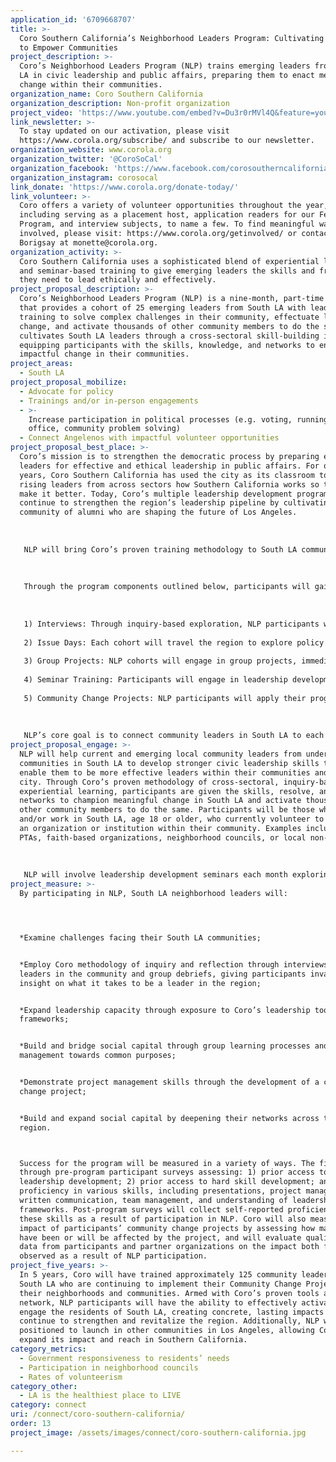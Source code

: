 ```yaml
---
application_id: '6709668707'
title: >-
  Coro Southern California’s Neighborhood Leaders Program: Cultivating Leaders
  to Empower Communities
project_description: >-
  Coro’s Neighborhood Leaders Program (NLP) trains emerging leaders from South
  LA in civic leadership and public affairs, preparing them to enact meaningful
  change within their communities.
organization_name: Coro Southern California
organization_description: Non-profit organization
project_video: 'https://www.youtube.com/embed?v=Du3r0rMVl4Q&feature=youtu.be'
link_newsletter: >-
  To stay updated on our activation, please visit
  https://www.corola.org/subscribe/ and subscribe to our newsletter.
organization_website: www.corola.org
organization_twitter: '@CoroSoCal'
organization_facebook: 'https://www.facebook.com/corosoutherncalifornia'
organization_instagram: corosocal
link_donate: 'https://www.corola.org/donate-today/'
link_volunteer: >-
  Coro offers a variety of volunteer opportunities throughout the year,
  including serving as a placement host, application readers for our Fellows
  Program, and interview subjects, to name a few. To find meaningful ways to get
  involved, please visit: https://www.corola.org/getinvolved/ or contact Monette
  Borigsay at monette@corola.org.
organization_activity: >-
  Coro Southern California uses a sophisticated blend of experiential learning
  and seminar-based training to give emerging leaders the skills and frameworks
  they need to lead ethically and effectively.
project_proposal_description: >-
  Coro’s Neighborhood Leaders Program (NLP) is a nine-month, part-time program
  that provides a cohort of 25 emerging leaders from South LA with leadership
  training to solve complex challenges in their community, effectuate lasting
  change, and activate thousands of other community members to do the same. NLP
  cultivates South LA leaders through a cross-sectoral skill-building immersion,
  equipping participants with the skills, knowledge, and networks to enact
  impactful change in their communities.
project_areas:
  - South LA
project_proposal_mobilize:
  - Advocate for policy
  - Trainings and/or in-person engagements
  - >-
    Increase participation in political processes (e.g. voting, running for
    office, community problem solving)
  - Connect Angelenos with impactful volunteer opportunities
project_proposal_best_place: >-
  Coro’s mission is to strengthen the democratic process by preparing emerging
  leaders for effective and ethical leadership in public affairs. For over 60
  years, Coro Southern California has used the city as its classroom to teach
  rising leaders from across sectors how Southern California works so they can
  make it better. Today, Coro’s multiple leadership development programs
  continue to strengthen the region’s leadership pipeline by cultivating a
  community of alumni who are shaping the future of Los Angeles.
   
   
   
   NLP will bring Coro’s proven training methodology to South LA community leaders and equip them with the skills they need to understand complex policy issues and effectively enact impactful change in their communities. Program participants will also gain an in-depth understanding of city and county government, political campaigns, and large-scale community organizing efforts.
   
   
   
   Through the program components outlined below, participants will gain the knowledge, skills and network to directly impact three metrics outlined under LA2050’s CONNECT goal: (1) government responsiveness to residents’ needs; (2) increased participation in neighborhood councils; (3) and increased rates of volunteerism.
   
   
   
   1) Interviews: Through inquiry-based exploration, NLP participants will interview leaders across the public, private, and nonprofit sectors in South LA, helping participants to build key relationships and expand their social capital, learn important subject matter from experts, and build strategies to advocate for their communities.
   
   2) Issue Days: Each cohort will travel the region to explore policy issues and complex community challenges. Participants will come away with in-depth knowledge of the issues persistent in their neighborhoods, and the resolve to enact change.
   
   3) Group Projects: NLP cohorts will engage in group projects, immediately applying the program tools and knowledge gained to navigating complex challenges with high levels of ambiguity. This includes a Neighborhood Logic Study, where the cohort will collectively study and present on the “logic” of their community.
   
   4) Seminar Training: Participants will engage in leadership development, reflective practice, and hard skills training through a variety of analytical tools and frameworks used to train civic leaders for over 60 years.
   
   5) Community Change Projects: NLP participants will apply their program learnings and newly expanded networks to launch community change projects addressing the salient challenges they’ve identified and explored throughout their experience.
   
   
   
   NLP’s core goal is to connect community leaders in South LA to each other and to the civic network in the region. Through this cohort-based, experiential learning, participants will not only be more inclined to run for Neighborhood Council seats, engage their elected officials to respond to their needs, and increase the rate of volunteerism; they will have the skills to activate and guide thousands more to do the same.
project_proposal_engage: >-
  NLP will help current and emerging local community leaders from underserved
  communities in South LA to develop stronger civic leadership skills that
  enable them to be more effective leaders within their communities and our
  city. Through Coro’s proven methodology of cross-sectoral, inquiry-based,
  experiential learning, participants are given the skills, resolve, and
  networks to champion meaningful change in South LA and activate thousands of
  other community members to do the same. Participants will be those who reside
  and/or work in South LA, age 18 or older, who currently volunteer to support
  an organization or institution within their community. Examples include school
  PTAs, faith-based organizations, neighborhood councils, or local non-profits. 
   
   
   
   NLP will involve leadership development seminars each month exploring topics such as community asset mapping, effective inquiry, and reflective practice. Seminars will be coupled with one-day issue explorations each month: a deep dive inquiry-based investigation into the challenges most prevalent in South LA. These Issue Days will involve interviews with leaders across sectors to provide participants with multiple point of views to analyze. At the program’s conclusion, each participant will launch a community change project to use their newfound leadership skills, frameworks, and connections to bring concrete improvements to their community.
project_measure: >-
  By participating in NLP, South LA neighborhood leaders will:




  *Examine challenges facing their South LA communities;


  *Employ Coro methodology of inquiry and reflection through interviews with
  leaders in the community and group debriefs, giving participants invaluable
  insight on what it takes to be a leader in the region;


  *Expand leadership capacity through exposure to Coro’s leadership tools and
  frameworks;


  *Build and bridge social capital through group learning processes and team
  management towards common purposes;


  *Demonstrate project management skills through the development of a community
  change project;


  *Build and expand social capital by deepening their networks across the
  region.



  Success for the program will be measured in a variety of ways. The first is
  through pre-program participant surveys assessing: 1) prior access to
  leadership development; 2) prior access to hard skill development; and 3)
  proficiency in various skills, including presentations, project management,
  written communication, team management, and understanding of leadership
  frameworks. Post-program surveys will collect self-reported proficiencies in
  these skills as a result of participation in NLP. Coro will also measure the
  impact of participants’ community change projects by assessing how many people
  have been or will be affected by the project, and will evaluate qualitative
  data from participants and partner organizations on the impact both felt and
  observed as a result of NLP participation.
project_five_years: >-
  In 5 years, Coro will have trained approximately 125 community leaders in
  South LA who are continuing to implement their Community Change Projects in
  their neighborhoods and communities. Armed with Coro’s proven tools and wide
  network, NLP participants will have the ability to effectively activate and
  engage the residents of South LA, creating concrete, lasting impacts that will
  continue to strengthen and revitalize the region. Additionally, NLP will be
  positioned to launch in other communities in Los Angeles, allowing Coro to
  expand its impact and reach in Southern California.
category_metrics:
  - Government responsiveness to residents’ needs
  - Participation in neighborhood councils
  - Rates of volunteerism
category_other:
  - LA is the healthiest place to LIVE
category: connect
uri: /connect/coro-southern-california/
order: 13
project_image: /assets/images/connect/coro-southern-california.jpg

---
```

